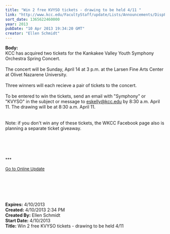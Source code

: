 ```yaml
---
title: "Win 2 free KVYSO tickets - drawing to be held 4/11 "
link: "http://www.kcc.edu/FacultyStaff/update/Lists/Announcements/DispForm.aspx?ID=1065"
sort_date: 1365622460000
year: 2013
pubDate: "10 Apr 2013 19:34:20 GMT"
creator: "Ellen Schmidt"
---
```


<div><b>Body:</b> <div class="ExternalClassAD1CB591F82E457B83C429B63A964108">
<div>KCC has acquired two tickets for the Kankakee Valley Youth Symphony Orchestra Spring Concert.</div>
<div> </div>
<div>The concert will be Sunday, April 14 at 3 p.m. at the Larsen Fine Arts Center at Olivet Nazarene University.<br /> <br />Three winners will each recieve a pair of tickets to the concert. </div>
<div><br />To be entered to win the tickets, send an email with &quot;Symphony&quot; or &quot;KVYSO&quot; in the subject or message to <a href="mailto:eskelly@kcc.edu">eskelly@kcc.edu</a> by 8:30 a.m. April 11. The drawing will be at 8:30 a.m. April 11.</div>
<div><br /> </div>
<div>Note: if you don't win any of these tickets, the WKCC Facebook page also is planning a separate ticket giveaway.<br /> <br />  
<div>
<div>
<div><font size="2"></font> </div>
<div><font size="2"></font> </div>
<div>
<div>
<div>
<p><font size="2">***</font></p>
<p><font size="2"><a href="/FacultyStaff/update/Pages/dailyupdate.aspx">Go to Online Update</a></font><font size="2"></font></p>
<p><br /> </p></div></div></div></div></div></div>
<div><br /> </div></div></div>
<div><b>Expires:</b> 4/10/2013</div>
<div><b>Created:</b> 4/10/2013 2:34 PM</div>
<div><b>Created By:</b> Ellen Schmidt</div>
<div><b>Start Date:</b> 4/10/2013</div>
<div><b>Title:</b> Win 2 free KVYSO tickets - drawing to be held 4/11 </div>
